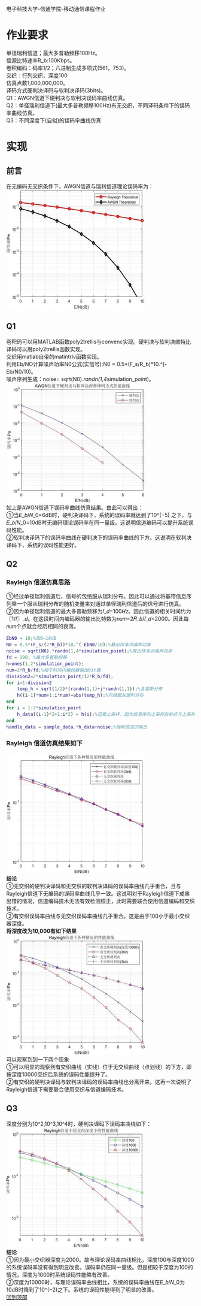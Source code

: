 电子科技大学-信通学院-移动通信课程作业
# 作业要求
单径瑞利信道；最大多普勒频移100Hz。<br>
信源比特速率R_b:100Kbps。<br>
卷积编码：码率1/2；八进制生成多项式(561，753)。<br>
交织：行列交织，深度100<br>
仿真点数1,000,000,000。<br>
译码方式硬判决译码与软判决译码(3bits)。<br>
Q1：AWGN信道下硬判决与软判决误码率曲线仿真。<br>Q2：单径瑞利信道下(最大多普勒频移100Hz)有无交织，不同译码条件下的误码率曲线仿真。<br>Q3：不同深度下(自拟)的误码率曲线仿真<br>
# 实现
## 前言
在无编码无交织条件下，AWGN信道与瑞利信道理论误码率为：<br>
![理论曲线](./img/theoretical.jpg)<br>
## Q1
卷积码可以用MATLAB函数poly2trellis与convenc实现。硬判决与软判决维特比译码可以用poly2trellis函数实现。<br>
交织用matlab自带的matintrlv函数实现。<br>
利用Eb/NO计算噪声功率N0公式(实信号):N0 = 0.5*(F_s/R_b)*10.^(-Eb/N0/10)。<br>
噪声序列生成：noise= sqrt(N0).*randn(1,4*simulation_point)。<br>
![AWGN仿真](./img/q1.jpg)<br>
如上是AWGN信道下误码率曲线仿真结果。由此可以得出：<br>
①当𝐸_𝑏/𝑁_0=6dB时，硬判决译码下，系统的误码率就达到了10^(−5) 之下，与𝐸_𝑏/𝑁_0=10dB时无编码理论误码率在同一量级。这说明信道编码可以提升系统误码性能。<br>
②软判决译码下的误码率曲线在硬判决下的误码率曲线的下方。这说明在软判决译码下，系统的误码性能更好。<br>
## Q2
### Rayleigh 信道仿真思路
①经过单径瑞利信道后，信号的包络服从瑞利分布。因此可以通过将基带信息序列乘一个服从瑞利分布的随机变量来对通过单径瑞利信道后的信号进行仿真。<br>
②因为单径瑞利信道的最大多普勒频移为𝑓_𝑑=100𝐻𝑧。因此信道的相关时间约为〖1/𝑓〗_𝑑。在这段时间内编码器的输出比特数为𝑛𝑢𝑚=2𝑅_𝑏/𝑓_𝑑=2000。因此每𝑛𝑢𝑚个点就会经历相同的衰落。<br>
```Matlab
EbN0 = 10;%取0~10dB 
N0 = 0.5*(F_s/(2*R_b))*10.^(-EbN0/10);%算出样本点噪声功率
noise = sqrt(N0).*randn(1,4*simulation_point);%算出样本点噪声功率
fd = 100; %最大多普勒频移
h=ones(1,2*simulation_point);
num=2*R_b/fd;%相干时间内编码器输出bit数
division2=2*simulation_point/(2*R_b/fd);
for i=1:division2
    temp_h = sqrt(1/2)*(randn(1,1)+j*randn(1,1));%复高斯分布
    h((i-1)*num+1:i*num)=abs(temp_h);%包络服从瑞利分布
end
for i = 1:2*simulation_point
    h_data((i-1)*2+1:i*2) = h(i);%还需上采样，因为信息序列上采样后的点与上采样之前的点经历的是相同衰落（同一段时间多采了几个点）
end
handle_data = sample_data.*h_data+noise;%瑞利信道的输出
```
### Rayleigh 信道仿真结果如下
![Rayleigh信道下仿真误码率曲线](./img/q2.jpg)<br>
**结论**<br>
①无交织的硬判决译码和无交织的软判决译码的误码率曲线几乎重合，且与Rayleigh信道下无编码的误码率曲线几乎一致。这说明对于Rayleigh信道下成串出错的情况，信道编码技术无法有效检测校正，此时需要联合使用信道编码和交织技术。<br>
②有交织误码率曲线与无交织误码率曲线几乎重合。这是由于100小于最小交织器深度。<br>
**将深度改为10,000有如下结果**<br>
![深度10000时，Rayleigh信道下仿真误码率曲线](./img/q2_2.jpg)<br>
可以观察到到一下两个现象<br>
①可以明显的观察到有交织曲线（实线）位于无交织曲线（点划线）的下方，即按深度10000交织后系统的误码性能提升了。<br>
②有交织的硬判决译码与软判决译码的误码率曲线也分离开来。这再一次说明了Rayleigh信道下需要联合使用交织与信道编码技术。<br>
## Q3
深度分别为10^2,10^3,10^4时，硬判决译码下误码率曲线如下：<br>
![三种深度下，Rayleigh信道下仿真误码率曲线](./img/q3.jpg)<br>
**结论**<br>
①因为最小交织器深度为2000。故与理论误码率曲线相比，深度100与深度1000的系统误码率没有得到明显改善。误码率仍在同一量级。但是相较于深度为100的情况，深度为1000时系统误码性能略有改善。<br>
②深度为10000时，与理论误码率曲线相比，系统的误码率曲线在𝐸_𝑏/𝑁_0为10dB时降到了10^(−2)之下。系统的误码性能得到了明显的改善。<br>
[回到顶部](#readme)
